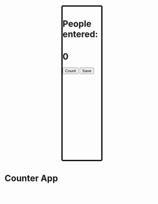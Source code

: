 
<html>
<head>
    <meta charset="UTF-8">
    <meta http-equiv="X-UA-Compatible" content="IE=edge">
    <meta name="viewport" content="width=device-width, initial-scale=1.0">
    <title>Portfolio</title>
<script async src="https://pagead2.googlesyndication.com/pagead/js/adsbygoogle.js?client=ca-pub-5162521429185697"
     crossorigin="anonymous"></script>
<style>
    #container_div {
  width: 25%;
  height: 500px;
  border-radius: 5px;
  border: 4px solid black;
  background-image: url(54850_naruto.jpg);
  background-size: cover;
  margin: auto;
}

div > h1 {
  display: -webkit-box;
  display: -ms-flexbox;
  display: flex;
  -webkit-box-pack: center;
      -ms-flex-pack: center;
          justify-content: center;
  margin-top: auto;
  font-family: Verdana, Geneva, Tahoma, sans-serif;
  margin-bottom: 50px;
}

#btn_1 {
  width: 50%;
  margin-left: 25%;
  height: 70px;
  margin-top: 10px;
  display: block;
  background-color: red;
  margin-bottom: 10px;
  font-weight: bolder;
  font-size: 30px;
  border-radius: 5px;
}

#btn_2 {
  width: 50%;
  margin-left: 25%;
  height: 70px;
  background-color: green;
  font-size: 30px;
  font-weight: bolder;
}

@media screen and (max-width: 600px) {
  body {
    background-size: cover;
  }
  body div {
    min-height: 50%;
    min-width: 60%;
  }
  #btn_1 {
    width: 50%;
    margin-left: 25%;
    height: 70px;
    margin-top: 10px;
    display: block;
    background-color: red;
    margin-bottom: 10px;
    font-weight: bolder;
    font-size: 30px;
    border-radius: 5px;
    border: white;
  }
  #btn_2 {
    width: 50%;
    margin-left: 25%;
    height: 70px;
    border: white;
    background-color: green;
    font-size: 30px;
    font-weight: bolder;
  }
}

#paragraph {
  font-weight: bolder;
  font-size: 25px;
  color: black;
  display: -webkit-box;
  display: -ms-flexbox;
  display: flex;
  -webkit-box-pack: center;
      -ms-flex-pack: center;
          justify-content: center;
}
/*# sourceMappingURL=countApp.css.map */
</style>
</head>
<body id="body">
    <div id="container_div">
        <h1>People entered:</h1>
        <h1 id="count">0</h1>
        <button id="btn_1" onclick="counter()">Count</button>
        <button id="btn_2" onclick="safe()">Save</button>
        <p id="paragraph"></p>
    </div>
    <script>
    let number = document.getElementById("count")
 let buttonClick = document.getElementById("btn_1")
let count = 0
function counter(){
    let x = count += 1
    number.innerText = x
}
// next stuffs 
document.getElementById("btn_2")
function safe(){
let paragraph = document.getElementById("paragraph")
let p = paragraph.innerText = "_" + number.innerText + "_"
number.textContent = "0"
count = 0
}
// a comment
    </script>
 <h1>Counter App</h1>
<p style="color:white;">hey.. this is my counter web application with html, css and js. Now off you go</p>
</body>
</html>

